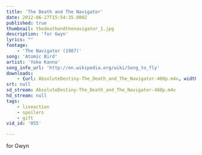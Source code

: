 ```yaml
---
title: 'The Death and The Navigator'
date: 2012-06-27T15:54:35.000Z
published: true
thumbnail: thedeathandthenavigator_1.jpg
description: 'for Gwyn'
lyrics: ""
footage:
    - 'The Navigator (1987)'
song: 'Atomic Bird'
artist: 'Yoko Kanno'
song_info_url: 'http://en.wikipedia.org/wiki/Song_to_fly'
downloads:
    - {url: AbsoluteDestiny-The_Death_and_The_Navigator-480p.m4v, width: 848, height: 480, mimetype: video/mp4}
srt: null
sd_stream: AbsoluteDestiny-The_Death_and_The_Navigator-480p.m4v
hd_stream: null
tags:
    - liveaction
    - spoilers
    - gift
vid_id: '055'

---
```

for Gwyn